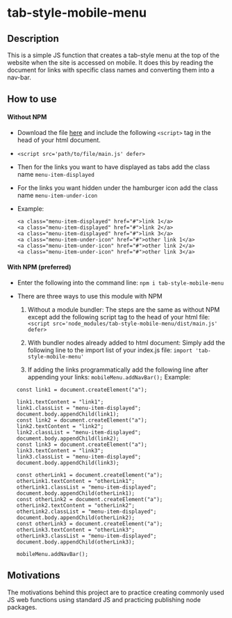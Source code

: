 # tab-style-mobile-menu

## Description

This is a simple JS function that creates a tab-style menu at the top of the website when the site is accessed on mobile. It does this by reading the document for links with specific class names and converting them into a nav-bar.

## How to use

#### Without NPM

- Download the file [here](https://raw.githubusercontent.com/palmerusaf/tab-style-mobile-menu/main/dist/main.js) and include the following `<script>` tag in the head of your html document.

- `<script src='path/to/file/main.js' defer>`
- Then for the links you want to have displayed as tabs add the class name `menu-item-displayed`
- For the links you want hidden under the hamburger icon add the class name `menu-item-under-icon`
- Example:
  ```
  <a class="menu-item-displayed" href="#">link 1</a>
  <a class="menu-item-displayed" href="#">link 2</a>
  <a class="menu-item-displayed" href="#">link 3</a>
  <a class="menu-item-under-icon" href="#">other link 1</a>
  <a class="menu-item-under-icon" href="#">other link 2</a>
  <a class="menu-item-under-icon" href="#">other link 3</a>
  ```

#### With NPM (preferred)

- Enter the following into the command line:
  `npm i tab-style-mobile-menu`
- There are three ways to use this module with NPM

  1. Without a module bundler:
     The steps are the same as without NPM except add the following script tag to the head of your html file:
     `<script src='node_modules/tab-style-mobile-menu/dist/main.js' defer>`

  2. With bundler nodes already added to html document:
     Simply add the following line to the import list of your index.js file:
     `import 'tab-style-mobile-menu'`
  3. If adding the links programmatically add the following line after appending your links:
     `mobileMenu.addNavBar();`
     Example:

```
   const link1 = document.createElement("a");

   link1.textContent = "link1";
   link1.classList = "menu-item-displayed";
   document.body.appendChild(link1);
   const link2 = document.createElement("a");
   link2.textContent = "link2";
   link2.classList = "menu-item-displayed";
   document.body.appendChild(link2);
   const link3 = document.createElement("a");
   link3.textContent = "link3";
   link3.classList = "menu-item-displayed";
   document.body.appendChild(link3);

   const otherLink1 = document.createElement("a");
   otherLink1.textContent = "otherLink1";
   otherLink1.classList = "menu-item-displayed";
   document.body.appendChild(otherLink1);
   const otherLink2 = document.createElement("a");
   otherLink2.textContent = "otherLink2";
   otherLink2.classList = "menu-item-displayed";
   document.body.appendChild(otherLink2);
   const otherLink3 = document.createElement("a");
   otherLink3.textContent = "otherLink3";
   otherLink3.classList = "menu-item-displayed";
   document.body.appendChild(otherLink3);

   mobileMenu.addNavBar();
```

## Motivations

The motivations behind this project are to practice creating commonly used JS web functions using standard JS and practicing publishing node packages.
